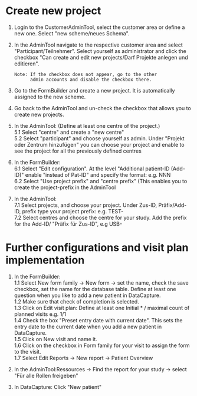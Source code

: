# Create new project

1. Login to the CustomerAdminTool, select the customer area or define a new one. Select "new scheme/neues Schema".
2. In the AdminTool navigate to the respective customer area and select "Participant/Teilnehmer". Select yourself as administrator and click the checkbox "Can create and edit new projects/Darf Projekte anlegen und editieren".

    ```
    Note: If the checkbox does not appear, go to the other
          admin accounts and disable the checkbox there.
    ```

3. Go to the FormBuilder and create a new project. It is automatically assigned to the new scheme.

4. Go back to the AdminTool and un-check the checkbox that allows you to create new projects.

5. In the AdminTool: (Define at least one centre of the project.) <br>
    5.1 Select "centre" and create a "new centre" <br>
    5.2 Select "participant" and choose yourself as admin. Under "Projekt oder Zentrum hinzufügen" you can choose your project and enable to see the project for all the previously defined centres <br>

6. In the FormBuilder: <br>
    6.1 Select "Edit configuration". At the level "Additional patient-ID (Add-ID)" enable "instead of Pat-ID" and specify the format: e.g. NNN <br>
    6.2 Select "Use project prefix" and "centre prefix" (This enables you to create the project-prefix in the AdminTool <br>

7. In the  AdminTool: <br> 
    7.1 Select projects, and choose your project. Under Zus-ID, Präfix/Add-ID, prefix  type your project prefix: e.g. TEST- <br>
    7.2 Select centres and choose the centre for your study. Add the  prefix for the Add-ID/ "Präfix für Zus-ID", e.g USB- <br>

# Further configurations and visit plan implementation

1. In the FormBuilder: <br>
    1.1 Select New form family → New form → set the name, check the save checkbox, set the name for the database table. Define at least one question when you like to add a new patient in DataCapture. <br>
    1.2 Make sure that check of completion is selected. <br>
    1.3 Click on Edit visit plan: Define at least one Initial * / maximal count of planned visits e.g. 1/1 <br>
    1.4 Check the box "Preset entry date with current date". This sets the entry date to the current date when you add a new patient in DataCapture. <br>
    1.5 Click on New visit and name it. <br>
    1.6 Click on the checkbox in Form family for your visit to assign the form to the visit. <br>
    1.7 Select Edit Reports → New report → Patient Overview <br>
      
2. In the AdminTool:Ressources → Find the report for your study → select "Für alle Rollen freigeben"

3. In DataCapture: Click "New patient"


